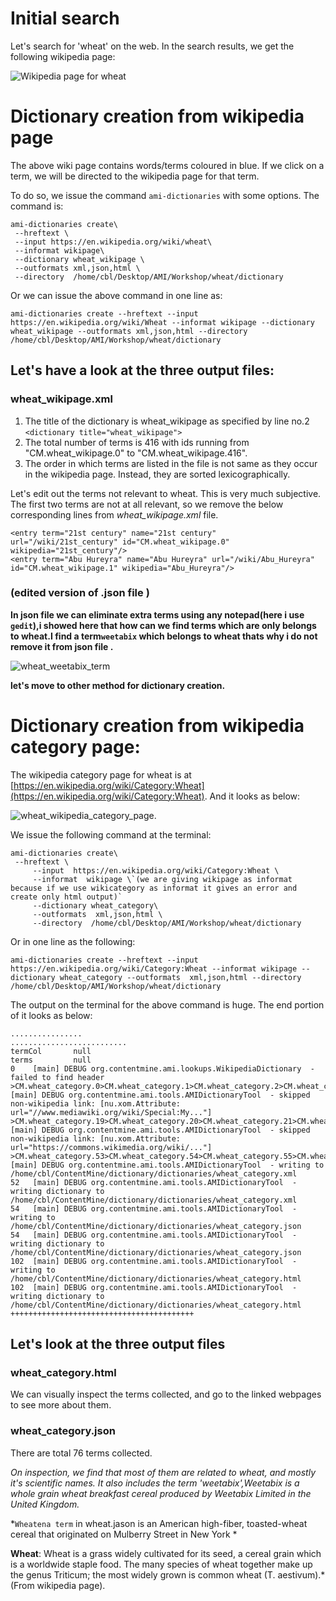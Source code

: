 # Initial search

Let's search for 'wheat' on the web. In the search results, we get the following wikipedia page:

![Wikipedia page for wheat](https://github.com/petermr/tigr2ess/blob/master/crops/wheat/Wheat%20-%20Wikipedia.png)


# Dictionary creation from wikipedia page
The above wiki page contains words/terms coloured in blue. If we click on a term, we will be directed to the wikipedia page for that term.
   
To do so, we issue the command `ami-dictionaries` with some options. The command is:
```
ami-dictionaries create\
 --hreftext \
 --input https://en.wikipedia.org/wiki/wheat\
 --informat wikipage\
 --dictionary wheat_wikipage \
 --outformats xml,json,html \
 --directory  /home/cbl/Desktop/AMI/Workshop/wheat/dictionary
```
Or we can issue the above command in one line as:
```
ami-dictionaries create --hreftext --input https://en.wikipedia.org/wiki/Wheat --informat wikipage --dictionary wheat_wikipage --outformats xml,json,html --directory /home/cbl/Desktop/AMI/Workshop/wheat/dictionary
```


## Let's have a look at the three output files:
 
### wheat_wikipage.xml


1. The title of the dictionary is wheat_wikipage as specified by line no.2 `<dictionary title="wheat_wikipage">`
2. The total number of terms is 416 with ids running from "CM.wheat_wikipage.0" to "CM.wheat_wikipage.416".
3. The order in which terms are listed in the file is not same as they occur in the wikipedia page. Instead, they are sorted lexicographically.

Let's edit out the terms not relevant to wheat. This is very much subjective.
The first two terms are not at all relevant, so we remove the below corresponding lines from *wheat_wikipage.xml* file.
```
<entry term="21st century" name="21st century" url="/wiki/21st_century" id="CM.wheat_wikipage.0" wikipedia="21st_century"/>
<entry term="Abu Hureyra" name="Abu Hureyra" url="/wiki/Abu_Hureyra" id="CM.wheat_wikipage.1" wikipedia="Abu_Hureyra"/>
```

### (edited version of .json file )


**In json file we can eliminate extra terms using any notepad(here i use `gedit`),i showed here that how can we find terms which are only belongs to wheat.I find a term`weetabix` which belongs to wheat thats why i do not remove it from json file .**


![wheat_weetabix_term](https://github.com/petermr/tigr2ess/blob/master/crops/wheat/weetabix_term.png)



 **let's move to other method for dictionary creation.**  

# Dictionary creation from wikipedia category page:

The wikipedia category page for wheat is at [https://en.wikipedia.org/wiki/Category:Wheat](https://en.wikipedia.org/wiki/Category:Wheat). And it looks as below:

![wheat_wikipedia_category_page](https://github.com/petermr/tigr2ess/blob/master/crops/wheat/wheat_wikicategory_page.png).

We issue the following command at the terminal:
```
ami-dictionaries create\
 --hreftext \
     --input  https://en.wikipedia.org/wiki/Category:Wheat \
     --informat  wikipage \`(we are giving wikipage as informat because if we use wikicategory as informat it gives an error and create only html output)`
     --dictionary wheat_category\
     --outformats  xml,json,html \
     --directory  /home/cbl/Desktop/AMI/Workshop/wheat/dictionary
```

Or in one line as the following:
```
ami-dictionaries create --hreftext --input https://en.wikipedia.org/wiki/Category:Wheat --informat wikipage --dictionary wheat_category --outformats  xml,json,html --directory  /home/cbl/Desktop/AMI/Workshop/wheat/dictionary
```
   

The output on the terminal for the above command is huge. The end portion of it looks as below:
```
................
..........................
termCol       null
terms         null
0    [main] DEBUG org.contentmine.ami.lookups.WikipediaDictionary  - failed to find header
>CM.wheat_category.0>CM.wheat_category.1>CM.wheat_category.2>CM.wheat_category.3>CM.wheat_category.4>CM.wheat_category.5>CM.wheat_category.6>CM.wheat_category.7>CM.wheat_category.8>CM.wheat_category.9>CM.wheat_category.10>CM.wheat_category.11>CM.wheat_category.12>CM.wheat_category.13>CM.wheat_category.14>CM.wheat_category.15>CM.wheat_category.16>CM.wheat_category.17>CM.wheat_category.1850   [main] DEBUG org.contentmine.ami.tools.AMIDictionaryTool  - skipped non-wikipedia link: [nu.xom.Attribute: url="//www.mediawiki.org/wiki/Special:My..."]
>CM.wheat_category.19>CM.wheat_category.20>CM.wheat_category.21>CM.wheat_category.22>CM.wheat_category.23>CM.wheat_category.24>CM.wheat_category.25>CM.wheat_category.26>CM.wheat_category.27>CM.wheat_category.28>CM.wheat_category.29>CM.wheat_category.30>CM.wheat_category.31>CM.wheat_category.32>CM.wheat_category.33>CM.wheat_category.34>CM.wheat_category.35>CM.wheat_category.36>CM.wheat_category.37>CM.wheat_category.38>CM.wheat_category.39>CM.wheat_category.40>CM.wheat_category.41>CM.wheat_category.42>CM.wheat_category.43>CM.wheat_category.44>CM.wheat_category.45>CM.wheat_category.46>CM.wheat_category.47>CM.wheat_category.48>CM.wheat_category.49>CM.wheat_category.50>CM.wheat_category.51>CM.wheat_category.5251   [main] DEBUG org.contentmine.ami.tools.AMIDictionaryTool  - skipped non-wikipedia link: [nu.xom.Attribute: url="https://commons.wikimedia.org/wiki/..."]
>CM.wheat_category.53>CM.wheat_category.54>CM.wheat_category.55>CM.wheat_category.56>CM.wheat_category.57>CM.wheat_category.58>CM.wheat_category.59>CM.wheat_category.60>CM.wheat_category.61>CM.wheat_category.62>CM.wheat_category.63>CM.wheat_category.64>CM.wheat_category.65>CM.wheat_category.66>CM.wheat_category.67>CM.wheat_category.68>CM.wheat_category.69>CM.wheat_category.70>CM.wheat_category.71>CM.wheat_category.72>CM.wheat_category.73>CM.wheat_category.74>CM.wheat_category.75>CM.wheat_category.7652   [main] DEBUG org.contentmine.ami.tools.AMIDictionaryTool  - writing to /home/cbl/ContentMine/dictionary/dictionaries/wheat_category.xml
52   [main] DEBUG org.contentmine.ami.tools.AMIDictionaryTool  - writing dictionary to /home/cbl/ContentMine/dictionary/dictionaries/wheat_category.xml
54   [main] DEBUG org.contentmine.ami.tools.AMIDictionaryTool  - writing to /home/cbl/ContentMine/dictionary/dictionaries/wheat_category.json
54   [main] DEBUG org.contentmine.ami.tools.AMIDictionaryTool  - writing dictionary to /home/cbl/ContentMine/dictionary/dictionaries/wheat_category.json
102  [main] DEBUG org.contentmine.ami.tools.AMIDictionaryTool  - writing to /home/cbl/ContentMine/dictionary/dictionaries/wheat_category.html
102  [main] DEBUG org.contentmine.ami.tools.AMIDictionaryTool  - writing dictionary to /home/cbl/ContentMine/dictionary/dictionaries/wheat_category.html
+++++++++++++++++++++++++++++++++++++++++
``` 

## Let's look at the three output files


### wheat_category.html
We can visually inspect the terms collected, and go to the linked webpages to see more about them.

### wheat_category.json
There are total 76 terms collected.

*On inspection, we find that most of them are related to wheat, and mostly it's scientific names. It also includes the term 'weetabix',Weetabix is a whole grain wheat breakfast cereal produced by Weetabix Limited in the United Kingdom.* 

*`Wheatena term` in wheat.jason is an American high-fiber, toasted-wheat cereal that originated on Mulberry Street in New York *

**Wheat**: Wheat is a grass widely cultivated for its seed, a cereal grain which is a worldwide staple food. The many species of wheat together make up the genus Triticum; the most widely grown is common wheat (T. aestivum).* (From wikipedia page).
